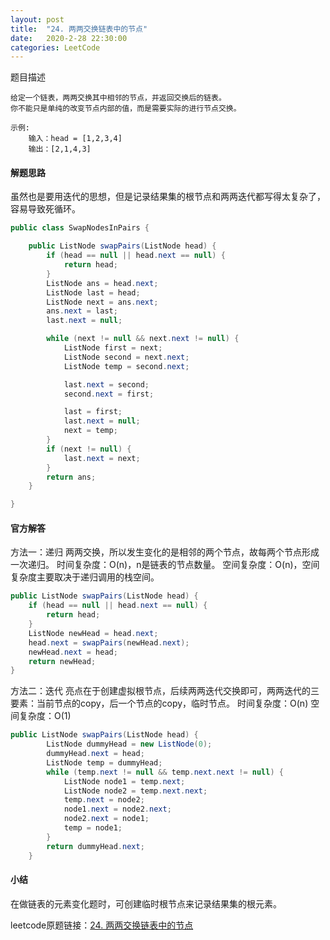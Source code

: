 ```yaml
---
layout: post
title:  "24. 两两交换链表中的节点"
date:   2020-2-28 22:30:00
categories: LeetCode
---
```

题目描述

    给定一个链表，两两交换其中相邻的节点，并返回交换后的链表。
    你不能只是单纯的改变节点内部的值，而是需要实际的进行节点交换。
    
    示例:
        输入：head = [1,2,3,4]
        输出：[2,1,4,3]

#### 解题思路
虽然也是要用迭代的思想，但是记录结果集的根节点和两两迭代都写得太复杂了，容易导致死循环。
```java
public class SwapNodesInPairs {

    public ListNode swapPairs(ListNode head) {
        if (head == null || head.next == null) {
            return head;
        }
        ListNode ans = head.next;
        ListNode last = head;
        ListNode next = ans.next;
        ans.next = last;
        last.next = null;

        while (next != null && next.next != null) {
            ListNode first = next;
            ListNode second = next.next;
            ListNode temp = second.next;

            last.next = second;
            second.next = first;

            last = first;
            last.next = null;
            next = temp;
        }
        if (next != null) {
            last.next = next;
        }
        return ans;
    }

}
```

#### 官方解答
方法一：递归
两两交换，所以发生变化的是相邻的两个节点，故每两个节点形成一次递归。
时间复杂度：O(n)，n是链表的节点数量。
空间复杂度：O(n)，空间复杂度主要取决于递归调用的栈空间。
```java
public ListNode swapPairs(ListNode head) {
    if (head == null || head.next == null) {
        return head;
    }
    ListNode newHead = head.next;
    head.next = swapPairs(newHead.next);
    newHead.next = head;
    return newHead;
}
```

方法二：迭代
亮点在于创建虚拟根节点，后续两两迭代交换即可，两两迭代的三要素：当前节点的copy，后一个节点的copy，临时节点。
时间复杂度：O(n)
空间复杂度：O(1)
```java
public ListNode swapPairs(ListNode head) {
        ListNode dummyHead = new ListNode(0);
        dummyHead.next = head;
        ListNode temp = dummyHead;
        while (temp.next != null && temp.next.next != null) {
            ListNode node1 = temp.next;
            ListNode node2 = temp.next.next;
            temp.next = node2;
            node1.next = node2.next;
            node2.next = node1;
            temp = node1;
        }
        return dummyHead.next;
    }
```

#### 小结
在做链表的元素变化题时，可创建临时根节点来记录结果集的根元素。


leetcode原题链接：[24. 两两交换链表中的节点](https://leetcode.com/problems/swap-nodes-in-pairs/)